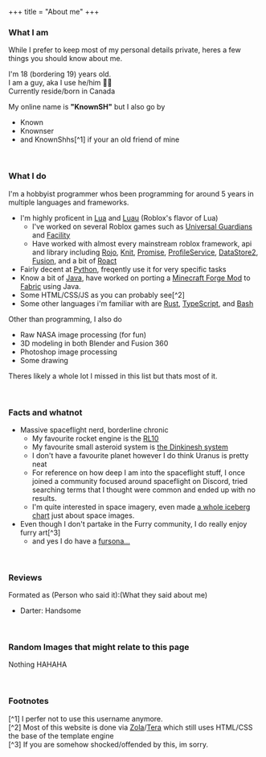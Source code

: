 +++
title = "About me"
+++

### What I am
While I prefer to keep most of my personal details private, heres a few things you should know about me.

I'm 18 (bordering 19) years old.<br>
I am a guy, aka I use he/him 🤷‍♂️<br>
Currently reside/born in Canada

My online name is **"KnownSH"** but I also go by
- Known
- Knownser
- and KnownShhs[^1] if your an old friend of mine

<br>

### What I do
I'm a hobbyist programmer whos been programming for around 5 years in multiple languages and frameworks.
- I'm highly proficent in [Lua](https://en.wikipedia.org/wiki/Lua_(programming_language)) and [Luau](https://luau-lang.org/) (Roblox's flavor of Lua)
    - I've worked on several Roblox games such as [Universal Guardians](https://www.roblox.com/games/8698405129/Universal-Guardians-BETA) and [Facility](https://www.roblox.com/games/6052240333/Facility-HORROR)
    - Have worked with almost every mainstream roblox framework, api and library including [Rojo](https://rojo.space/), [Knit](https://sleitnick.github.io/Knit/), [Promise](https://eryn.io/roblox-lua-promise/), [ProfileService](https://madstudioroblox.github.io/ProfileService/), [DataStore2](https://kampfkarren.github.io/Roblox/), [Fusion](https://elttob.uk/Fusion/0.2/), and a bit of [Roact](https://roblox.github.io/roact/)
- Fairly decent at [Python](https://www.python.org/), freqently use it for very specific tasks
- Know a bit of [Java](https://www.java.com/en/), have worked on porting a [Minecraft Forge Mod](https://github.com/KnownSH/Cyclic-Fabric) to [Fabric](https://fabricmc.net/) using Java.
- Some HTML/CSS/JS as you can probably see[^2]
- Some other languages i'm familiar with are [Rust](https://www.rust-lang.org/), [TypeScript](https://www.typescriptlang.org/), and [Bash](https://en.wikipedia.org/wiki/Bash_(Unix_shell))

Other than programming, I also do
- Raw NASA image processing (for fun)
- 3D modeling in both Blender and Fusion 360
- Photoshop image processing
- Some drawing

Theres likely a whole lot I missed in this list but thats most of it.

<br>

### Facts and whatnot
- Massive spaceflight nerd, borderline chronic
    - My favourite rocket engine is the [RL10](https://en.wikipedia.org/wiki/RL10)
    - My favourite small asteroid system is [the Dinkinesh system](https://en.wikipedia.org/wiki/152830_Dinkinesh)
    - I don't have a favourite planet however I do think Uranus is pretty neat
    - For reference on how deep I am into the spaceflight stuff, I once joined a community focused around spaceflight on Discord, tried searching terms that I thought were common and ended up with no results.
    - I'm quite interested in space imagery, even made [a whole iceberg chart](https://icebergcharts.com/i/Interesting_Space_Imagery) just about space images.
- Even though I don't partake in the Furry community, I do really enjoy furry art[^3]
    - and yes I do have a [fursona...](about-fursona/)

<br>

### Reviews

Formated as (Person who said it):(What they said about me)

- Darter: Handsome

<br>

### Random Images that might relate to this page

Nothing HAHAHA

<br>

### Footnotes
[^1] I perfer not to use this username anymore.<br>
[^2] Most of this website is done via [Zola](https://www.getzola.org/)/[Tera](https://keats.github.io/tera/docs/) which still uses HTML/CSS the base of the template 
engine<br>
[^3] If you are somehow shocked/offended by this, im sorry.